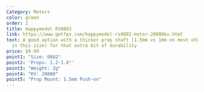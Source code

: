 ```yaml
---
Category: Motors
color: green
order: 2
title: Happymodel RS0802
link: https://www.getfpv.com/happymodel-rs0802-motor-20000kv.html
text: A good option with a thicker prop shaft (1.5mm vs 1mm on most other motors
  in this size) for that extra bit of durability
price: $9.99
point1: "Size: 0802"
point2: 'Props: 1.2-1.6"'
point3: "Weight: 2g"
point4: "KV: 20000"
point5: "Prop Mount: 1.5mm Push-on"
---
```

